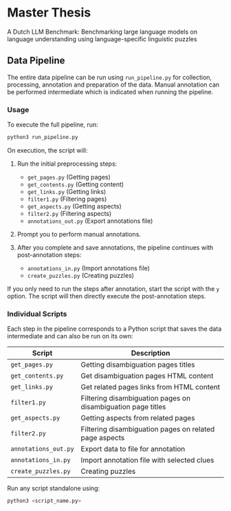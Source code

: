 # Master Thesis
A Dutch LLM Benchmark: Benchmarking large language models on language understanding using language-specific linguistic puzzles

## Data Pipeline

The entire data pipeline can be run using `run_pipeline.py` for collection, processing, annotation and preparation of the data. Manual annotation can be performed intermediate which is indicated when running the pipeline.

### Usage

To execute the full pipeline, run:

```bash
python3 run_pipeline.py
```

On execution, the script will:

1. Run the initial preprocessing steps:

   * `get_pages.py` (Getting pages)
   * `get_contents.py` (Getting content)
   * `get_links.py` (Getting links)
   * `filter1.py` (Filtering pages)
   * `get_aspects.py` (Getting aspects)
   * `filter2.py` (Filtering aspects)
   * `annotations_out.py` (Export annotations file)

2. Prompt you to perform manual annotations.

3. After you complete and save annotations, the pipeline continues with post-annotation steps:

   * `annotations_in.py` (Import annotations file)
   * `create_puzzles.py` (Creating puzzles)

If you only need to run the steps after annotation, start the script with the `y` option. The script will then directly execute the post-annotation steps.

### Individual Scripts

Each step in the pipeline corresponds to a Python script that saves the data intermediate and can also be run on its own:

| Script               | Description                  |
| -------------------- | ---------------------------- |
| `get_pages.py`       | Getting disambiguation pages titles |
| `get_contents.py`  | Get disambiguation pages HTML content                         |
| `get_links.py`       | Get related pages links from HTML content                    |
| `filter1.py`         | Filtering disambiguation pages on disambiguation page titles              |
| `get_aspects.py`     | Getting aspects from related pages             |
| `filter2.py`         | Filtering disambiguation pages on related page aspects            |
| `annotations_out.py` | Export data to file for annotation      |
| `annotations_in.py`  | Import annotation file with selected clues      |
| `create_puzzles.py`  | Creating puzzles             |

Run any script standalone using:

```bash
python3 <script_name.py>
```
